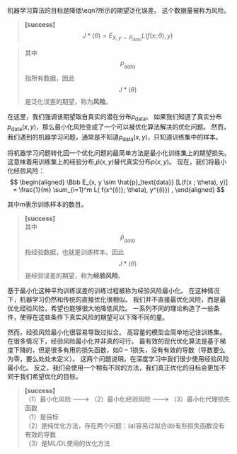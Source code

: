 机器学习算法的目标是降低\eqn?所示的期望泛化误差。
这个数据量被称为风险。  
> **[success]**  
$$
J*(\theta) = E_{X,y\sim P_{data}}L(f(x;\theta),y)
$$

> 其中$$P_{data}$$指所有数据，因此$$J*(\theta)$$是泛化误差的期望，称为**风险**。  

在这里，我们强调该期望取自真实的潜在分布$p_{\text{data}}$。
如果我们知道了真实分布$p_{\text{data}}(x, y)$，那么最小化风险变成了一个可以被优化算法解决的优化问题。
然而，我们遇到的机器学习问题，通常是不知道$p_\text{data}(x, y)$，只知道训练集中的样本。

将机器学习问题转化回一个优化问题的最简单方法是最小化训练集上的期望损失。
这意味着用训练集上的经验分布\,$\hat{p}(x,y)$替代真实分布$p(x,y)$。
现在，我们将最小化经验风险：
$$
\begin{aligned}
    \Bbb E_{x, y \sim \hat{p}_\text{data}} [L(f(x ; \theta), y)]
    = \frac{1}{m} \sum_{i=1}^m L( f(x^{(i)}; \theta), y^{(i)}) ,
\end{aligned}
$$

其中$m$表示训练样本的数目。  
> **[success]**  
其中$$\hat P_{data}$$指经验数据，也就是训练样本。因此$$J*(\theta)$$是经验误差的期望，称为**经验风险**。  

基于最小化这种平均训练误差的训练过程被称为经验风险最小化。
在这种情况下，机器学习仍然和传统的直接优化很相似。
我们并不直接最优化风险，而是最优化经验风险，希望也能够很大地降低风险。
一系列不同的理论构造了一些条件，使得在这些条件下真实风险的期望可以下降不同的量。  


然而，经验风险最小化很容易导致过拟合。
高容量的模型会简单地记住训练集。
在很多情况下，经验风险最小化并非真的可行。
最有效的现代优化算法是基于梯度下降的，但是很多有用的损失函数，如$0-1$损失，没有有效的导数（导数要么为零，要么处处未定义）。
这两个问题说明，在深度学习中我们很少使用经验风险最小化。
反之，我们会使用一个稍有不同的方法，我们真正优化的目标会更加不同于我们希望优化的目标。

> **[success]**  
（1）最小化风险 ---> （2）最小化经验风险 ---> （3）最小化代理损失函数  
（1）是目标  
（2）是纯优化方法，存在两个问题：(a)容易过拟合(b)有些损失函数没有有效的导数  
（3）是ML/DL使用的优化方法





